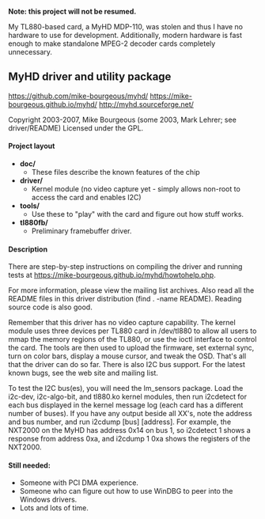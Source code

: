 **Note: this project will not be resumed.**

My TL880-based card, a MyHD MDP-110, was stolen and thus I have no hardware to
use for development.  Additionally, modern hardware is fast enough to make
standalone MPEG-2 decoder cards completely unnecessary.

## MyHD driver and utility package

https://github.com/mike-bourgeous/myhd/
https://mike-bourgeous.github.io/myhd/
http://myhd.sourceforge.net/

Copyright 2003-2007, Mike Bourgeous (some 2003, Mark Lehrer; see driver/README)
Licensed under the GPL.

#### Project layout

- **doc/**
  - These files describe the known features of the chip
- **driver/**
  - Kernel module (no video capture yet - simply allows non-root to access
    the card and enables I2C)
- **tools/**
  - Use these to "play" with the card and figure out how stuff works.
- **tl880fb/**
  - Preliminary framebuffer driver.

#### Description

There are step-by-step instructions on compiling the driver and running tests at
https://mike-bourgeous.github.io/myhd/howtohelp.php.

For more information, please view the mailing list archives.  Also read all the
README files in this driver distribution (find . -name README).  Reading source
code is also good.

Remember that this driver has no video capture capability.  The kernel module
uses three devices per TL880 card in /dev/tl880 to allow all users to mmap the
memory regions of the TL880, or use the ioctl interface to control the card.
The tools are then used to upload the firmware, set external sync, turn on color
bars, display a mouse cursor, and tweak the OSD.  That's all that the driver can
do so far.  There is also I2C bus support.  For the latest known bugs, see the
web site and mailing list.

To test the I2C bus(es), you will need the lm_sensors package.  Load the
i2c-dev, i2c-algo-bit, and tl880.ko kernel modules, then run i2cdetect for each
bus displayed in the kernel message log (each card has a different number of
buses).  If you have any output beside all XX's, note the address and bus
number, and run i2cdump \[bus\] \[address\].  For example, the NXT2000 on the MyHD
has address 0x14 on bus 1, so i2cdetect 1 shows a response from address 0xa, and
i2cdump 1 0xa shows the registers of the NXT2000.


#### Still needed:

- Someone with PCI DMA experience.
- Someone who can figure out how to use WinDBG to peer into the Windows drivers.
- Lots and lots of time.
